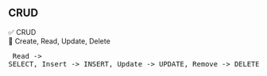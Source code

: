 ## CRUD

✅ CRUD 
<br>
🔷 Create, Read, Update, Delete 
    <br>
    <pre>
    Read -> SELECT, 
    Insert -> INSERT, 
    Update -> UPDATE, 
    Remove -> DELETE 
 </pre>


